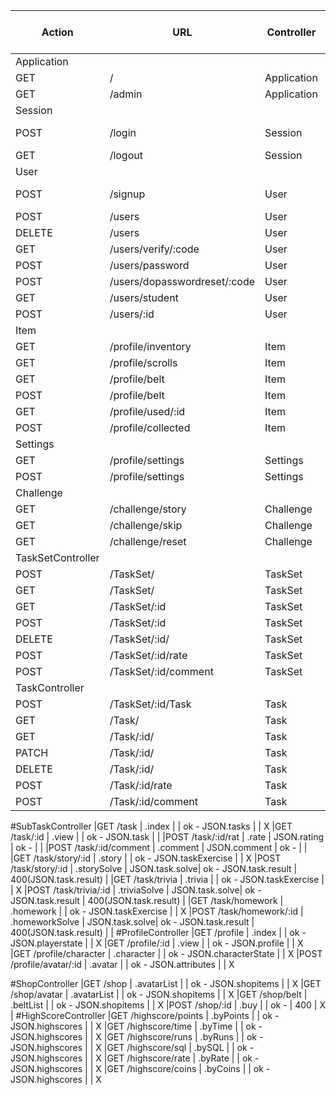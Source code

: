 |Action|URL                         |Controller |Method                |Send          |HTTP - Response Success|Http - Response Error|
|------|----------------------------|-----------|----------------------|--------------|-----------------------|---------------------|
|Application|
|GET   |/                           |Application|.index                |              |200-                   |                     |
|GET   |/admin                      |Application|.admin                |              |200-                   |                     |
|Session|
|POST  |/login                      |Session    |.create               |Login.Form    |200-redirect(/profile) |401-Login.Error      |
|GET   |/logout                     |Session    |.delete               |              |200-                   |                     |
|User|
|POST  |/signup                     |User       |.create               |Signup.Form   |200-redirect(/login)   |400-Signup.Error     |
|POST  |/users                      |User       |.edit                 |User.Form     |200-                   |                     |
|DELETE|/users                      |User       |.delete               |              |200-                   |                     |
|GET   |/users/verify/:code         |User       |.verifyEmail          |              |200-                   |                     |
|POST  |/users/password             |User       |.sendResetPasswordMail|              |200-                   |                     |
|POST  |/users/dopasswordreset/:code|User       |.doResetPassword      |              |200-                   |                     |
|GET   |/users/student              |User       |.checkStudent         |              |200-                   |                     |
|POST  |/users/:id                  |User       |.promote              |              |200-                   |                     |
|Item|
|GET   |/profile/inventory          |Item       |.inventory            |              |200-Inventory          |                     |
|GET   |/profile/scrolls            |Item       |.scrollCollection     |              |200-Scroll[]           |                     |
|GET   |/profile/belt               |Item       |.belt                 |              |200-Belt[]             |                     |
|POST  |/profile/belt               |Item       |.edit                 |Belt.Form     |200-                   |                     |
|GET   |/profile/used/:id           |Item       |.used                 |              |200-                   |                     |
|POST  |/profile/collected          |Item       |.collected            |Collected.Form|200-                   |                     |
|Settings|
|GET   |/profile/settings           |Settings   |.index                |              |200-Setting            |                     |
|POST  |/profile/settings           |Settings   |.edit                 |Settings.Form |200-                   |                     |
|Challenge|
|GET   |/challenge/story            |Challenge  |.story                |              |200-                   |                     |
|GET   |/challenge/skip             |Challenge  |.skip                 |              |200-                   |                     |
|GET   |/challenge/reset            |Challenge  |.reset                |              |200-                   |                     |
|TaskSetController|
|POST  |/TaskSet/                   |TaskSet    |.create               |TaskSet.Form  |Redirect(TaskSet.view) |400-                 |
|GET   |/TaskSet/                   |TaskSet    |.read                 |              |200-TaskSet[]          |400-                 |
|GET   |/TaskSet/:id                |TaskSet    |.view                 |              |200-TaskSet            |400-                 |
|POST  |/TaskSet/:id                |TaskSet    |.update               |TaskSet.Form  |Redirect(TaskSet.view) |400-                 |
|DELETE|/TaskSet/:id/               |TaskSet    |.delete               |              |Redirect(TaskSet.read) |400-                 |
|POST  |/TaskSet/:id/rate           |TaskSet    |.rate                 |Rating.Form   |Redirect(TaskSet.view) |400-                 |
|POST  |/TaskSet/:id/comment        |TaskSet    |.comment              |Comment.Form  |Redirect(TaskSet.view) |400-                 |
|TaskController
|POST  |/TaskSet/:id/Task           |Task       |.create               |Task.Form     |Redirect(Task.view)    |400-                 |
|GET   |/Task/                      |Task       |.read                 |              |200-Task[]             |400-                 |
|GET   |/Task/:id/                  |Task       |.view                 |              |200-Task               |400-                 |
|PATCH |/Task/:id/                  |Task       |.update               |Task.Form     |Redirect(Task.view)    |400-                 |
|DELETE|/Task/:id/                  |Task       |.delete               |              |Redirect(Task.read)    |400-                 |
|POST  |/Task/:id/rate              |Task       |.rate                 |Rating.Form   |Redirect(Task.view)    |400-                 |
|POST  |/Task/:id/comment           |Task       |.comment              |Comment.Form  |Redirect(Task.view)    |400-                 |

#SubTaskController
|GET     /task               | .index            |                | ok   - JSON.tasks           |                       | X
|GET     /task/:id           | .view             |                | ok   - JSON.task            |                       |
|POST    /task/:id/rat       | .rate             | JSON.rating    | ok   -                      |                       |
|POST    /task/:id/comment   | .comment          | JSON.comment   | ok   -                      |                       |
|GET     /task/story/:id     | .story            |                | ok   - JSON.taskExercise    |                       | X
|POST    /task/story/:id     | .storySolve       | JSON.task.solve| ok   - JSON.task.result     | 400(JSON.task.result) |
|GET     /task/trivia        | .trivia           |                | ok   - JSON.taskExercise    |                       | X
|POST    /task/trivia/:id    | .triviaSolve      | JSON.task.solve| ok   - JSON.task.result     | 400(JSON.task.result) |
|GET     /task/homework      | .homework         |                | ok   - JSON.taskExercise    |                       | X
|POST    /task/homework/:id  | .homeworkSolve    | JSON.task.solve| ok   - JSON.task.result     | 400(JSON.task.result) |
|
#ProfileController
|GET     /profile            | .index            |                | ok   - JSON.playerstate     |                       | X
|GET     /profile/:id        | .view             |                | ok   - JSON.profile         |                       | X
|GET     /profile/character  | .character        |                | ok   - JSON.characterState  |                       | X
|POST    /profile/avatar/:id | .avatar           |                | ok   - JSON.attributes      |                       | X

#ShopController
|GET     /shop               | .avatarList       |                | ok   - JSON.shopitems       |                       | X
|GET     /shop/avatar        | .avatarList       |                | ok   - JSON.shopitems       |                       | X
|GET     /shop/belt          | .beltList         |                | ok   - JSON.shopitems       |                       | X
|POST    /shop/:id           | .buy              |                | ok   -                      | 400                   | X
|
#HighScoreController
|GET     /highscore/points   | .byPoints         |                | ok   - JSON.highscores      |                       | X
|GET     /highscore/time     | .byTime           |                | ok   - JSON.highscores      |                       | X
|GET     /highscore/runs     | .byRuns           |                | ok   - JSON.highscores      |                       | X
|GET     /highscore/sql      | .bySQL            |                | ok   - JSON.highscores      |                       | X
|GET     /highscore/rate     | .byRate           |                | ok   - JSON.highscores      |                       | X
|GET     /highscore/coins    | .byCoins          |                | ok   - JSON.highscores      |                       | X
